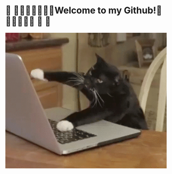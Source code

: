 # :confetti_ball:	:confetti_ball::lotus_position_man::lotus_position_man::zany_face::zany_face:Welcome to my Github!:zany_face::zany_face::lotus_position_man::lotus_position_man:	:confetti_ball:	:confetti_ball:

<p align="center">
  <img src="img/cat.gif" alt="My dev life" width="870px"/>
</p>
